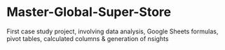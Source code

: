 # Master-Global-Super-Store
First case study project, involving data analysis, Google Sheets formulas, pivot tables, calculated columns &amp; generation of nsights
